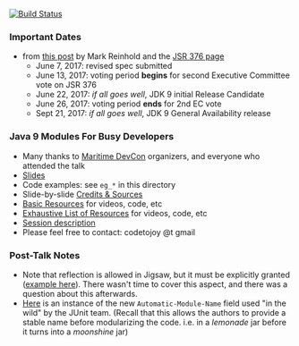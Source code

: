 
[![Build Status](https://travis-ci.org/codetojoy/talk_maritimedevcon_java_9_modules.svg?branch=master)](https://travis-ci.org/codetojoy/talk_maritimedevcon_java_9_modules)

### Important Dates

* from [this post](http://mail.openjdk.java.net/pipermail/jdk9-dev/2017-May/005864.html) by Mark Reinhold and the [JSR 376 page](https://jcp.org/en/jsr/detail?id=376)
    * June 7, 2017: revised spec submitted
    * June 13, 2017: voting period **begins** for second Executive Committee vote on JSR 376
    * June 22, 2017: *if all goes well*, JDK 9 initial Release Candidate
    * June 26, 2017: voting period **ends** for 2nd EC vote
    * Sept 21, 2017: *if all goes well*, JDK 9 General Availability release 

### Java 9 Modules For Busy Developers

* Many thanks to [Maritime DevCon](https://maritimedevcon.ca) organizers, and everyone who attended the talk
* [Slides](https://docs.google.com/presentation/d/1d2qwIx5tg_GWUa2Amz4fiqaHU4DTY22nvsTMVlrz1eY/edit?usp=sharing) 
* Code examples: see `eg_*` in this directory
* Slide-by-slide [Credits & Sources](Slides.md)
* [Basic Resources](Resources.md) for videos, code, etc
* [Exhaustive List of Resources](ExhaustiveResources.md) for videos, code, etc
* [Session description](https://maritimedevcon.ca/session/java-9-modules-busy-developers/)
* Please feel free to contact: codetojoy @t gmail

### Post-Talk Notes

* Note that reflection is allowed in Jigsaw, but it must be explicitly granted ([example here](https://github.com/codetojoy/talk_maritimedevcon_java_9_modules/blob/master/eg_03_2_java_9_open_module/src/com.acme.bids.db/module-info.java)). There wasn't time to cover this aspect, and there was a question about this afterwards. 
* [Here](https://github.com/junit-team/junit5/blob/master/junit-platform-commons/junit-platform-commons.gradle) is an instance of the new `Automatic-Module-Name` field used "in the wild" by the JUnit team. (Recall that this allows the authors to provide a stable name before modularizing the code. i.e. in a _lemonade_ jar before it turns into a _moonshine_ jar)
